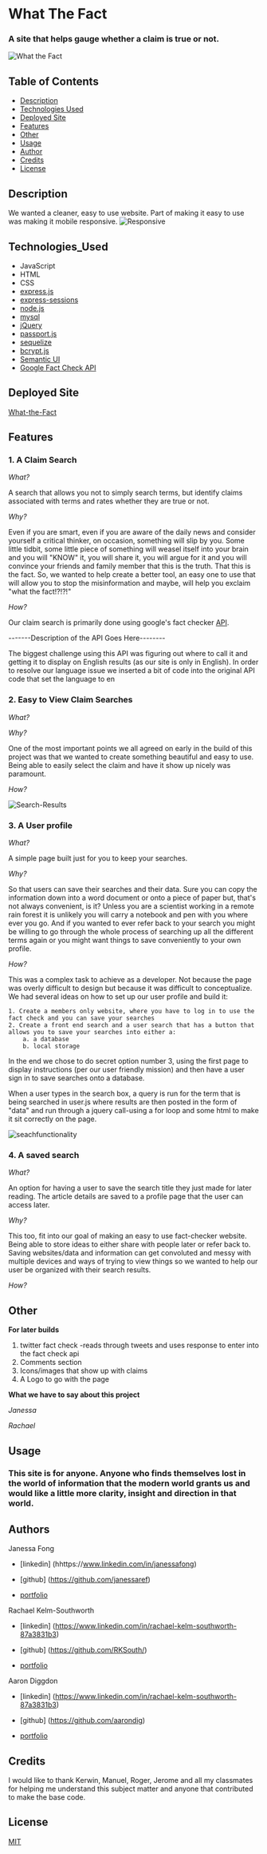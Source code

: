 # What The Fact

### A site that helps gauge whether a claim is true or not.
![What the Fact](Assets/FinishedProduct.png)


## Table of Contents
* [Description](Description)
* [Technologies Used](Technologies_Used)
* [Deployed Site](Deployed)
* [Features](Features)
* [Other](Other)
* [Usage](Usage)
* [Author](Author)
* [Credits](Credits)
* [License](License)

## Description
We wanted a cleaner, easy to use website. Part of making it easy to use was making it mobile responsive.
![Responsive](https://media.giphy.com/media/5gjvyrt0lB102eXwUu/giphy.gif)

## Technologies_Used
* JavaScript 
* HTML
* CSS
* [express.js](https://expressjs.com/)
* [express-sessions](https://www.npmjs.com/package/express-session)
* [node.js](https://www.npmjs.com/)
* [mysql](https://www.mysqltutorial.org/)
* [jQuery](https://jquery.com/)
* [passport.js](http://www.passportjs.org/)
* [sequelize](https://github.com/sequelize/sequelize/)
* [bcrypt.js](https://www.npmjs.com/package/bcryptjs) 
* [Semantic UI](https://semantic-ui.com/)
* [Google Fact Check API](https://developers.google.com/fact-check/tools/api)

## Deployed Site
[What-the-Fact](https://what-the-fact.herokuapp.com/)

## Features 


### __1. A Claim Search__

_What?_

A search that allows you not to simply search terms, but identify claims associated with terms and rates whether they are true or not. 

_Why?_

Even if you are smart, even if you are aware of the daily news and consider yourself a critical thinker, on occasion, something will slip by you. Some little tidbit, some little piece of something will weasel itself into your brain and you will "KNOW" it, you will share it, you will argue for it and you will convince your friends and family member that this is the truth. That this is the fact. So, we wanted to help create a better tool, an easy one to use that will allow you to stop the misinformation and maybe, will help you exclaim "what the fact!?!?!" 

_How?_

Our claim search is primarily done using google's fact checker [API](https://developers.google.com/fact-check/tools/api). 

 -------Description of the API Goes Here--------

The biggest challenge using this API was figuring out where to call it and  getting it to display on English results (as our site is only in English). In order to resolve our language issue we inserted a bit of code into the original API code that set the language to en


### __2. Easy to View Claim Searches__

_What?_



_Why?_

One of the most important points we all agreed on early in the build of this project was that we wanted to create something beautiful and easy to use. Being able to easily select the claim and have it show up nicely was paramount.

_How?_

![Search-Results](Assets/CodeSnippet01)

### __3. A User profile__

_What?_

A simple page built just for you to keep your searches. 

_Why?_

So that users can save their searches and their data. Sure you can copy the information down into a word document or onto a piece of paper but, that's not always convenient, is it? Unless you are a scientist working in a remote rain forest it is unlikely you will carry a notebook and pen with you where ever you go. And if you wanted to ever refer back to your search you might be willing to go through the whole process of searching up all the different terms again or you might want things to save conveniently to your own profile. 


_How?_

This was a complex task to achieve as a developer. Not because the page was overly difficult to design but because it was difficult to conceptualize. We had several ideas on how to set up our user profile and build it:

    1. Create a members only website, where you have to log in to use the fact check and you can save your searches 
    2. Create a front end search and a user search that has a button that allows you to save your searches into either a:
        a. a database
        b. local storage    

In the end we chose to do secret option number 3, using the first page to display instructions (per our user friendly mission) and then have a user sign in to save searches onto a database. 

When a user types in the search box, a query is run for the term that is being searched in user.js where results are then posted in the form of "data" and run through a jquery call-using a for loop and some html to make it sit correctly on the page. 
 
 ![seachfunctionality]()

### __4. A saved search__
_What?_

An option for having a user to save the search title they just made for later reading. The article details are saved to a profile page that the user can access later. 

_Why?_

This too, fit into our goal of making an easy to use fact-checker website. Being able to store ideas to either share with people later or refer back to. Saving websites/data and information can get convoluted and messy with multiple devices and ways of trying to view things so we wanted to help our user be organized with their search results. 

_How?_





##  Other

 __For later builds__


 1. twitter fact check -reads through tweets and uses response to enter into the fact check api
 2. Comments section
 3. Icons/images that show up with claims
 4. A Logo to go with the page 


 __What we have to say about this project__


 _Janessa_

  
_Rachael_  



## Usage
### This site is for anyone. Anyone who finds themselves lost in the world of information that the modern world grants us and would like a little more clarity, insight and direction in that world. 
    

## Authors 



Janessa Fong

* [linkedin] (hhttps://www.linkedin.com/in/janessafong) 

* [github] (https://github.com/janessaref)

* [portfolio](https://rksouth.github.io/responsive_portfolio/)

Rachael Kelm-Southworth

* [linkedin] (https://www.linkedin.com/in/rachael-kelm-southworth-87a3831b3) 

* [github] (https://github.com/RKSouth/)

* [portfolio](https://rksouth.github.io/responsive_portfolio/)

Aaron Diggdon

* [linkedin] (https://www.linkedin.com/in/rachael-kelm-southworth-87a3831b3) 

* [github] (https://github.com/aarondig)

* [portfolio](https://rksouth.github.io/responsive_portfolio/)

 ## Credits

I would like to thank Kerwin, Manuel, Roger, Jerome and all my classmates for helping me understand this subject matter and anyone that contributed to make the base code.

## License
[MIT](https://choosealicense.com/licenses/mit/)




